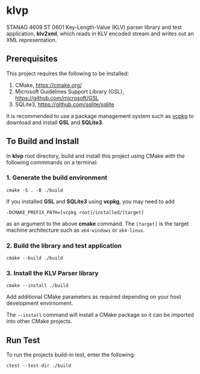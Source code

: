 # klvp
STANAG 4609 ST 0601 Key-Length-Value (KLV) parser library and test application, __klv2xml__, 
which reads in KLV encoded stream and writes out an XML representation.

## Prerequisites
This project requires the following to be installed:

1. CMake, https://cmake.org/
2. Microsoft Guidelines Support Library (GSL), https://github.com/microsoft/GSL 
3. SQLite3, https://github.com/sqlite/sqlite

It is recommended to use a package management system such as [vcpkg](https://github.com/microsoft/vcpkg) to download and install __GSL__ and __SQLite3__.

## To Build and Install
In __klvp__ root directory, build and install this project using CMake with the following commmands on a terminal:

### 1. Generate the build environment
    cmake -S . -B ./build 
    
If you installed __GSL__ and __SQLite3__ using __vcpkg__, you may need to add 

    -DCMAKE_PREFIX_PATH=[vcpkg root]/installed/[target]
    
as an argument to the above __cmake__ command. 
The `[target]` is the target machine architecture such as `x64-windows` or `x64-linux`.

### 2. Build the library and test application
    cmake --build ./build 
### 3. Install the KLV Parser library
    cmake --install ./build

Add additional CMake parameters as required depending on your host development envirnoment. 

The `--install` command will install a CMake package so it can be imported into other CMake projects.

## Run Test
To run the projects build-in test, enter the following:

    ctest --test-dir ./build
